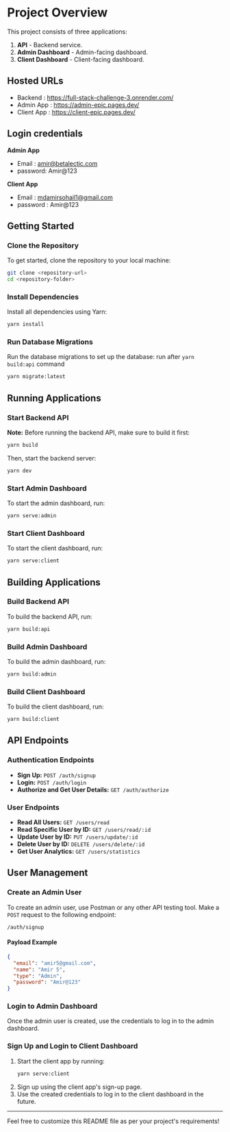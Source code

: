 # Project Overview

This project consists of three applications:

1. **API** - Backend service.
2. **Admin Dashboard** - Admin-facing dashboard.
3. **Client Dashboard** - Client-facing dashboard.

## Hosted URLs

- Backend : https://full-stack-challenge-3.onrender.com/
- Admin App : https://admin-epic.pages.dev/
- Client App : https://client-epic.pages.dev/

## Login credentials

**Admin App**

- Email : amir@betalectic.com
- password: Amir@123

**Client App**

- Email : mdamirsohail1@gmail.com
- password : Amir@123

## Getting Started

### Clone the Repository

To get started, clone the repository to your local machine:

```bash
git clone <repository-url>
cd <repository-folder>
```

### Install Dependencies

Install all dependencies using Yarn:

```bash
yarn install
```

### Run Database Migrations

Run the database migrations to set up the database: run after `yarn build:api` command

```bash
yarn migrate:latest
```

## Running Applications

### Start Backend API

**Note:** Before running the backend API, make sure to build it first:

```bash
yarn build
```

Then, start the backend server:

```bash
yarn dev
```

### Start Admin Dashboard

To start the admin dashboard, run:

```bash
yarn serve:admin
```

### Start Client Dashboard

To start the client dashboard, run:

```bash
yarn serve:client
```

## Building Applications

### Build Backend API

To build the backend API, run:

```bash
yarn build:api
```

### Build Admin Dashboard

To build the admin dashboard, run:

```bash
yarn build:admin
```

### Build Client Dashboard

To build the client dashboard, run:

```bash
yarn build:client
```

## API Endpoints

### Authentication Endpoints

- **Sign Up:** `POST /auth/signup`
- **Login:** `POST /auth/login`
- **Authorize and Get User Details:** `GET /auth/authorize`

### User Endpoints

- **Read All Users:** `GET /users/read`
- **Read Specific User by ID:** `GET /users/read/:id`
- **Update User by ID:** `PUT /users/update/:id`
- **Delete User by ID:** `DELETE /users/delete/:id`
- **Get User Analytics:** `GET /users/statistics`

## User Management

### Create an Admin User

To create an admin user, use Postman or any other API testing tool. Make a `POST` request to the following endpoint:

```
/auth/signup
```

#### Payload Example

```json
{
  "email": "amir5@gmail.com",
  "name": "Amir 5",
  "type": "Admin",
  "password": "Amir@123"
}
```

### Login to Admin Dashboard

Once the admin user is created, use the credentials to log in to the admin dashboard.

### Sign Up and Login to Client Dashboard

1. Start the client app by running:
   ```bash
   yarn serve:client
   ```
2. Sign up using the client app's sign-up page.
3. Use the created credentials to log in to the client dashboard in the future.

---

Feel free to customize this README file as per your project's requirements!
